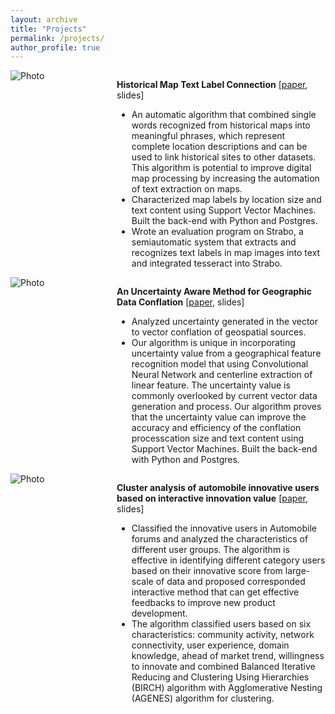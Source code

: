 ```yaml
---
layout: archive
title: "Projects"
permalink: /projects/
author_profile: true
---
```




<div class="parent" link="blue">
    <div class="left" style="float: left; width: 150px;margin-right: 20px;">
        <img src="https://haowenlin.github.io/images/profile.png" alt="Photo" > 
    </div>
    <div class="right" style="overflow: hidden;">
        <p>
        <b>Historical Map Text Label Connection</b> [<a href="https://haowenlin.github.io/files/src.pdf">paper</a>, slides]
		<ul>
  			<li>An automatic algorithm that combined single words recognized from historical maps into meaningful phrases, which represent complete location descriptions and can be used to link historical sites to other datasets. This algorithm is potential to improve digital map processing by increasing the automation of text extraction on maps.</li>
  			<li>Characterized map labels by location size and text content using Support Vector Machines. Built the back-end with Python and Postgres.</li>
  			<li>Wrote an evaluation program on Strabo, a semi­automatic system that extracts and recognizes text labels in map images into text and integrated tesseract into Strabo.</li>
		</ul>
          </p>
    </div>
</div>



<div class="parent" link="blue">
    <div class="left" style="float: left; width: 150px;margin-right: 20px;">
        <img src="https://haowenlin.github.io/images/profile.png" alt="Photo" > 
    </div>
    <div class="right" style="overflow: hidden;">
        <p>
        <b>An Uncertainty Aware Method for Geographic Data Conflation</b> [<a href="https://haowenlin.github.io/files/src.pdf">paper</a>, slides]
		<ul>
  			<li>Analyzed uncertainty generated in the vector to vector conflation of geospatial sources. </li>
  			<li>Our algorithm is unique in incorporating uncertainty value from a geographical feature recognition model that using Convolutional Neural Network and centerline extraction of linear feature. The uncertainty value is commonly overlooked by current vector data generation and process. Our algorithm proves that the uncertainty value can improve the accuracy and efficiency of the conflation processcation size and text content using Support Vector Machines. Built the back-end with Python and Postgres.</li>
		</ul>
          </p>
    </div>
</div>



<div class="parent" link="blue">
    <div class="left" style="float: left; width: 150px;margin-right: 20px;">
        <img src="https://haowenlin.github.io/images/profile.png" alt="Photo" > 
    </div>
    <div class="right" style="overflow: hidden;">
        <p>
        <b>Cluster analysis of automobile innovative users based on interactive innovation value</b> [<a href="https://haowenlin.github.io/files/src.pdf">paper</a>, slides]
		<ul>
  			<li>Classified the innovative users in Automobile forums and analyzed the characteristics of different user groups. The algorithm is effective in identifying different category users based on their innovative score from large-scale of data and proposed corresponded interactive method that can get effective feedbacks to improve new product development.</li>
  			<li>The algorithm classified users based on six characteristics: community activity, network connectivity, user experience, domain knowledge, ahead of market trend, willingness to innovate and combined Balanced Iterative Reducing and Clustering Using Hierarchies (BIRCH) algorithm with Agglomerative Nesting (AGENES) algorithm for clustering. </li>
		</ul>
          </p>
    </div>
</div>




   





